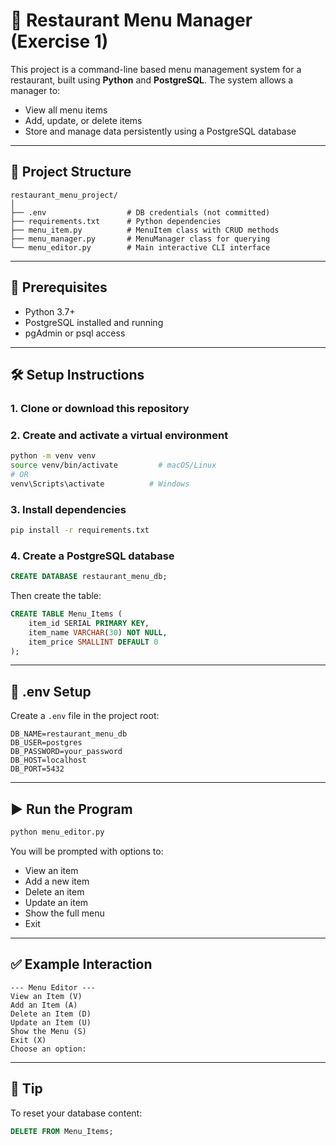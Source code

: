 
# 📘 Restaurant Menu Manager (Exercise 1)

This project is a command-line based menu management system for a restaurant, built using **Python** and **PostgreSQL**. The system allows a manager to:

- View all menu items
- Add, update, or delete items
- Store and manage data persistently using a PostgreSQL database

---

## 📁 Project Structure

```
restaurant_menu_project/
│
├── .env                  # DB credentials (not committed)
├── requirements.txt      # Python dependencies
├── menu_item.py          # MenuItem class with CRUD methods
├── menu_manager.py       # MenuManager class for querying
└── menu_editor.py        # Main interactive CLI interface
```

---

## 🔧 Prerequisites

- Python 3.7+
- PostgreSQL installed and running
- pgAdmin or psql access

---

## 🛠️ Setup Instructions

### 1. Clone or download this repository

### 2. Create and activate a virtual environment

```bash
python -m venv venv
source venv/bin/activate         # macOS/Linux
# OR
venv\Scripts\activate          # Windows
```

### 3. Install dependencies

```bash
pip install -r requirements.txt
```

### 4. Create a PostgreSQL database

```sql
CREATE DATABASE restaurant_menu_db;
```

Then create the table:

```sql
CREATE TABLE Menu_Items (
    item_id SERIAL PRIMARY KEY,
    item_name VARCHAR(30) NOT NULL,
    item_price SMALLINT DEFAULT 0
);
```

---

## 🔑 .env Setup

Create a `.env` file in the project root:

```env
DB_NAME=restaurant_menu_db
DB_USER=postgres
DB_PASSWORD=your_password
DB_HOST=localhost
DB_PORT=5432
```

---

## ▶️ Run the Program

```bash
python menu_editor.py
```

You will be prompted with options to:

- View an item
- Add a new item
- Delete an item
- Update an item
- Show the full menu
- Exit

---

## ✅ Example Interaction

```
--- Menu Editor ---
View an Item (V)
Add an Item (A)
Delete an Item (D)
Update an Item (U)
Show the Menu (S)
Exit (X)
Choose an option:
```

---

## 🧼 Tip

To reset your database content:
```sql
DELETE FROM Menu_Items;
```
